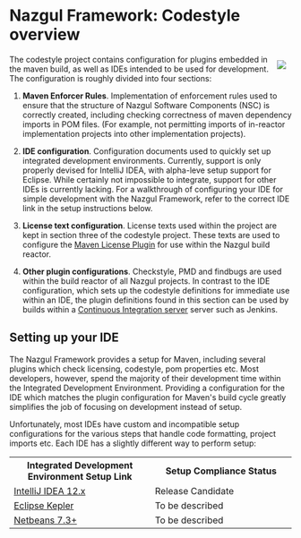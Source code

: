 # Nazgul Framework: Codestyle overview

<img src="images/codestyleStructure.png" style="float:right; margin:10px;" />
The codestyle project contains configuration for plugins embedded in the maven build, as well as IDEs intended
to be used for development. The configuration is roughly divided into four sections:

1. **Maven Enforcer Rules**. Implementation of enforcement rules used to ensure that the structure of
    Nazgul Software Components (NSC) is correctly created, including checking correctness of maven dependency
    imports in POM files. (For example, not permitting imports of in-reactor implementation projects into other
    implementation projects).

2. **IDE configuration**. Configuration documents used to quickly set up integrated development environments.
    Currently, support is only properly devised for IntelliJ IDEA, with alpha-leve setup support for Eclipse.
    While certainly not impossible to integrate, support for other IDEs is currently lacking. For a walkthrough
    of configuring your IDE for simple development with the Nazgul Framework, refer to the
    correct IDE link in the setup instructions below.

3. **License text configuration**. License texts used within the project are kept in section three of the
    codestyle project. These texts are used to configure the
    [Maven License Plugin](http://mojo.codehaus.org/license-maven-plugin/) for use within the Nazgul build reactor.

4. **Other plugin configurations**. Checkstyle, PMD and findbugs are used within the build reactor of all Nazgul
    projects. In contrast to the IDE configuration, which sets up the codestyle definitions for immediate use within
    an IDE, the plugin definitions found in this section can be used by builds within a [Continuous Integration
    server](http://en.wikipedia.org/wiki/Continuous_integration) server such as Jenkins.

## Setting up your IDE

The Nazgul Framework provides a setup for Maven, including several plugins which check licensing, codestyle,
pom properties etc. Most developers, however, spend the majority of their development time within the Integrated
Development Environment. Providing a configuration for the IDE which matches the plugin configuration
for Maven's build cycle greatly simplifies the job of focusing on development instead of setup.

Unfortunately, most IDEs have custom and incompatible setup configurations for the various steps that handle
code formatting, project imports etc. Each IDE has a slightly different way to perform setup:

<table>
    <tr>
        <th width="50%">Integrated Development Environment Setup Link</th>
        <th width="50%">Setup Compliance Status</th>
    </tr>
    <tr>
        <td><a href="setup/idea.html">IntelliJ IDEA 12.x</a></td>
        <td>Release Candidate</td>
    </tr>
    <tr>
        <td><a href="setup/eclipse.html">Eclipse Kepler</a></td>
        <td>To be described</td>
    </tr>
    <tr>
        <td><a href="setup/netbeans.html">Netbeans 7.3+</a></td>
        <td>To be described</td>
    </tr>
</table>